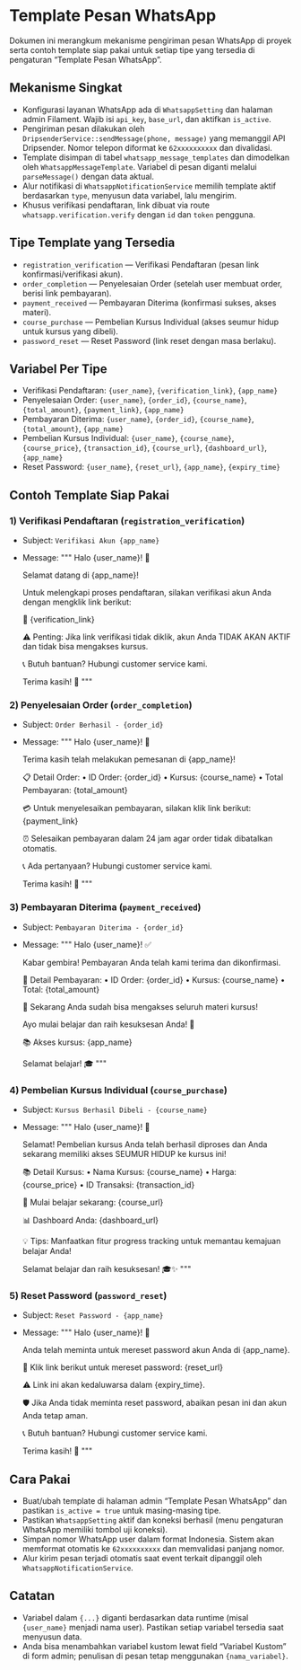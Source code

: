 # Template Pesan WhatsApp

Dokumen ini merangkum mekanisme pengiriman pesan WhatsApp di proyek serta contoh template siap pakai untuk setiap tipe yang tersedia di pengaturan “Template Pesan WhatsApp”.

## Mekanisme Singkat
- Konfigurasi layanan WhatsApp ada di `WhatsappSetting` dan halaman admin Filament. Wajib isi `api_key`, `base_url`, dan aktifkan `is_active`.
- Pengiriman pesan dilakukan oleh `DripsenderService::sendMessage(phone, message)` yang memanggil API Dripsender. Nomor telepon diformat ke `62xxxxxxxxxx` dan divalidasi.
- Template disimpan di tabel `whatsapp_message_templates` dan dimodelkan oleh `WhatsappMessageTemplate`. Variabel di pesan diganti melalui `parseMessage()` dengan data aktual.
- Alur notifikasi di `WhatsappNotificationService` memilih template aktif berdasarkan `type`, menyusun data variabel, lalu mengirim.
- Khusus verifikasi pendaftaran, link dibuat via route `whatsapp.verification.verify` dengan `id` dan `token` pengguna.

## Tipe Template yang Tersedia
- `registration_verification` — Verifikasi Pendaftaran (pesan link konfirmasi/verifikasi akun).
- `order_completion` — Penyelesaian Order (setelah user membuat order, berisi link pembayaran).
- `payment_received` — Pembayaran Diterima (konfirmasi sukses, akses materi).
- `course_purchase` — Pembelian Kursus Individual (akses seumur hidup untuk kursus yang dibeli).
- `password_reset` — Reset Password (link reset dengan masa berlaku).

## Variabel Per Tipe
- Verifikasi Pendaftaran: `{user_name}`, `{verification_link}`, `{app_name}`
- Penyelesaian Order: `{user_name}`, `{order_id}`, `{course_name}`, `{total_amount}`, `{payment_link}`, `{app_name}`
- Pembayaran Diterima: `{user_name}`, `{order_id}`, `{course_name}`, `{total_amount}`, `{app_name}`
- Pembelian Kursus Individual: `{user_name}`, `{course_name}`, `{course_price}`, `{transaction_id}`, `{course_url}`, `{dashboard_url}`, `{app_name}`
- Reset Password: `{user_name}`, `{reset_url}`, `{app_name}`, `{expiry_time}`

## Contoh Template Siap Pakai

### 1) Verifikasi Pendaftaran (`registration_verification`)
- Subject: `Verifikasi Akun {app_name}`
- Message:
  """
  Halo {user_name}! 👋
  
  Selamat datang di {app_name}!
  
  Untuk melengkapi proses pendaftaran, silakan verifikasi akun Anda dengan mengklik link berikut:
  
  🔗 {verification_link}
  
  ⚠️ Penting: Jika link verifikasi tidak diklik, akun Anda TIDAK AKAN AKTIF dan tidak bisa mengakses kursus.
  
  📞 Butuh bantuan? Hubungi customer service kami.
  
  Terima kasih! 🙏
  """

### 2) Penyelesaian Order (`order_completion`)
- Subject: `Order Berhasil - {order_id}`
- Message:
  """
  Halo {user_name}! 🎉
  
  Terima kasih telah melakukan pemesanan di {app_name}!
  
  📋 Detail Order:
  • ID Order: {order_id}
  • Kursus: {course_name}
  • Total Pembayaran: {total_amount}
  
  💳 Untuk menyelesaikan pembayaran, silakan klik link berikut:
  {payment_link}
  
  ⏰ Selesaikan pembayaran dalam 24 jam agar order tidak dibatalkan otomatis.
  
  📞 Ada pertanyaan? Hubungi customer service kami.
  
  Terima kasih! 🙏
  """

### 3) Pembayaran Diterima (`payment_received`)
- Subject: `Pembayaran Diterima - {order_id}`
- Message:
  """
  Halo {user_name}! ✅
  
  Kabar gembira! Pembayaran Anda telah kami terima dan dikonfirmasi.
  
  🎊 Detail Pembayaran:
  • ID Order: {order_id}
  • Kursus: {course_name}
  • Total: {total_amount}
  
  🚀 Sekarang Anda sudah bisa mengakses seluruh materi kursus!
  
  Ayo mulai belajar dan raih kesuksesan Anda! 💪
  
  📚 Akses kursus: {app_name}
  
  Selamat belajar! 🎓
  """

### 4) Pembelian Kursus Individual (`course_purchase`)
- Subject: `Kursus Berhasil Dibeli - {course_name}`
- Message:
  """
  Halo {user_name}! 🎉
  
  Selamat! Pembelian kursus Anda telah berhasil diproses dan Anda sekarang memiliki akses SEUMUR HIDUP ke kursus ini!
  
  📚 Detail Kursus:
  • Nama Kursus: {course_name}
  • Harga: {course_price}
  • ID Transaksi: {transaction_id}
  
  🚀 Mulai belajar sekarang:
  {course_url}
  
  📊 Dashboard Anda:
  {dashboard_url}
  
  💡 Tips: Manfaatkan fitur progress tracking untuk memantau kemajuan belajar Anda!
  
  Selamat belajar dan raih kesuksesan! 🎓✨
  """

### 5) Reset Password (`password_reset`)
- Subject: `Reset Password - {app_name}`
- Message:
  """
  Halo {user_name}! 🔐
  
  Anda telah meminta untuk mereset password akun Anda di {app_name}.
  
  🔗 Klik link berikut untuk mereset password:
  {reset_url}
  
  ⚠️ Link ini akan kedaluwarsa dalam {expiry_time}.
  
  🛡️ Jika Anda tidak meminta reset password, abaikan pesan ini dan akun Anda tetap aman.
  
  📞 Butuh bantuan? Hubungi customer service kami.
  
  Terima kasih! 🙏
  """

## Cara Pakai
- Buat/ubah template di halaman admin “Template Pesan WhatsApp” dan pastikan `is_active = true` untuk masing-masing tipe.
- Pastikan `WhatsappSetting` aktif dan koneksi berhasil (menu pengaturan WhatsApp memiliki tombol uji koneksi).
- Simpan nomor WhatsApp user dalam format Indonesia. Sistem akan memformat otomatis ke `62xxxxxxxxxx` dan memvalidasi panjang nomor.
- Alur kirim pesan terjadi otomatis saat event terkait dipanggil oleh `WhatsappNotificationService`.

## Catatan
- Variabel dalam `{...}` diganti berdasarkan data runtime (misal `{user_name}` menjadi nama user). Pastikan setiap variabel tersedia saat menyusun data.
- Anda bisa menambahkan variabel kustom lewat field “Variabel Kustom” di form admin; penulisan di pesan tetap menggunakan `{nama_variabel}`.